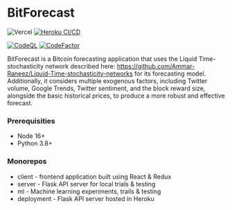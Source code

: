 # BitForecast

![Vercel](https://vercelbadge.vercel.app/api/Ammar-Raneez/BitForecast)
[![Heroku CI/CD](https://github.com/Ammar-Raneez/BitForecast/actions/workflows/main.yaml/badge.svg)](https://github.com/Ammar-Raneez/BitForecast/actions/workflows/main.yaml)

[![CodeQL](https://github.com/Ammar-Raneez/BitForecast/actions/workflows/codeql.yml/badge.svg)](https://github.com/Ammar-Raneez/BitForecast/actions/workflows/codeql.yml)
[![CodeFactor](https://www.codefactor.io/repository/github/ammar-raneez/bitforecast/badge)](https://www.codefactor.io/repository/github/ammar-raneez/bitforecast)


BitForecast is a Bitcoin forecasting application that uses the Liquid Time-stochasticity network described here: https://github.com/Ammar-Raneez/Liquid-Time-stochasticity-networks for its forecasting model. Additionally, it considers multiple exogenous factors, including Twitter volume, Google Trends, Twitter sentiment, and the block reward size, alongside the basic historical prices, to produce a more robust and effective forecast.

### Prerequisities
* Node 16+
* Python 3.8+

### Monorepos
* client - frontend application built using React & Redux
* server - Flask API server for local trials & testing
* ml - Machine learning experiments, trails & testing
* deployment - Flask API server hosted in Heroku

